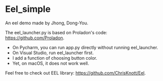 # Eel_simple
An eel demo made by Jhong, Dong-You.  
  
The eel_launcher.py is based on Proladon's code: https://github.com/Proladon.  
* On Pycharm, you can run app.py directly without running eel_launcher.  
* On Visual Studio, run eel_launcher first.  
* I add a function of choosing button color.  
* Yet, on macOS, it does not work well.  
  
Feel free to check out EEL library: https://github.com/ChrisKnott/Eel. 
